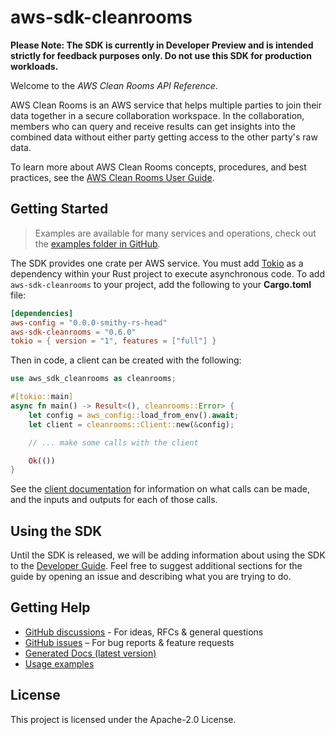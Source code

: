 # aws-sdk-cleanrooms

**Please Note: The SDK is currently in Developer Preview and is intended strictly for
feedback purposes only. Do not use this SDK for production workloads.**

Welcome to the _AWS Clean Rooms API Reference_.

AWS Clean Rooms is an AWS service that helps multiple parties to join their data together in a secure collaboration workspace. In the collaboration, members who can query and receive results can get insights into the combined data without either party getting access to the other party's raw data.

To learn more about AWS Clean Rooms concepts, procedures, and best practices, see the [AWS Clean Rooms User Guide](https://docs.aws.amazon.com/clean-rooms/latest/userguide/what-is.html).

## Getting Started

> Examples are available for many services and operations, check out the
> [examples folder in GitHub](https://github.com/awslabs/aws-sdk-rust/tree/main/examples).

The SDK provides one crate per AWS service. You must add [Tokio](https://crates.io/crates/tokio)
as a dependency within your Rust project to execute asynchronous code. To add `aws-sdk-cleanrooms` to
your project, add the following to your **Cargo.toml** file:

```toml
[dependencies]
aws-config = "0.0.0-smithy-rs-head"
aws-sdk-cleanrooms = "0.6.0"
tokio = { version = "1", features = ["full"] }
```

Then in code, a client can be created with the following:

```rust
use aws_sdk_cleanrooms as cleanrooms;

#[tokio::main]
async fn main() -> Result<(), cleanrooms::Error> {
    let config = aws_config::load_from_env().await;
    let client = cleanrooms::Client::new(&config);

    // ... make some calls with the client

    Ok(())
}
```

See the [client documentation](https://docs.rs/aws-sdk-cleanrooms/latest/aws_sdk_cleanrooms/client/struct.Client.html)
for information on what calls can be made, and the inputs and outputs for each of those calls.

## Using the SDK

Until the SDK is released, we will be adding information about using the SDK to the
[Developer Guide](https://docs.aws.amazon.com/sdk-for-rust/latest/dg/welcome.html). Feel free to suggest
additional sections for the guide by opening an issue and describing what you are trying to do.

## Getting Help

* [GitHub discussions](https://github.com/awslabs/aws-sdk-rust/discussions) - For ideas, RFCs & general questions
* [GitHub issues](https://github.com/awslabs/aws-sdk-rust/issues/new/choose) – For bug reports & feature requests
* [Generated Docs (latest version)](https://awslabs.github.io/aws-sdk-rust/)
* [Usage examples](https://github.com/awslabs/aws-sdk-rust/tree/main/examples)

## License

This project is licensed under the Apache-2.0 License.

